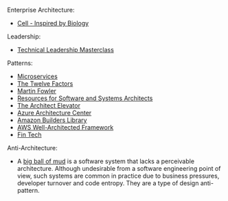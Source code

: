 Enterprise Architecture:
* [Cell - Inspired by Biology](https://github.com/wso2/reference-architecture/blob/master/reference-architecture-cell-based.md)

Leadership:
* [Technical Leadership Masterclass](https://ruthmalan.com/Journal/2019/20190629SlideDocTechnicalLeadershipDecisions.pdf)

Patterns:
* [Microservices](https://microservices.io/patterns/index.html)
* [The Twelve Factors](https://12factor.net/)
* [Martin Fowler](https://martinfowler.com/)
* [Resources for Software and Systems Architects](http://www.bredemeyer.com/)
* [The Architect Elevator](https://architectelevator.com/)
* [Azure Architecture Center](https://docs.microsoft.com/en-us/azure/architecture/)
* [Amazon Builders Library](https://aws.amazon.com/builders-library/)
* [AWS Well-Architected Framework](https://wa.aws.amazon.com/index.en.html)
* [Fin Tech](https://github.com/ankumar/Architecture/blob/master/Patterns/Monzo.md)


Anti-Architecture:
* A [big ball of mud](http://www.laputan.org/mud/) is a software system that lacks a perceivable architecture. Although undesirable from a software engineering point of view, such systems are common in practice due to business pressures, developer turnover and code entropy. They are a type of design anti-pattern.

